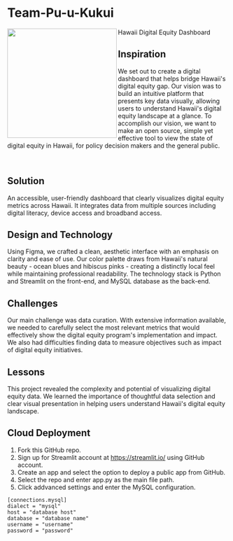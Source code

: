 # Team-Pu-u-Kukui

<img align="left" width="250" src="https://raw.githubusercontent.com/datjandra/Team-Pu-u-Kukui/refs/heads/main/logo.png">
Hawaii Digital Equity Dashboard

<div id="toc">
  <ul align="left" style="list-style: none">
    <summary>
      <h2>Inspiration</h2>
    </summary>
  </ul>
</div>

We set out to create a digital dashboard that helps bridge Hawaii's digital equity gap. Our vision was to build an intuitive platform that presents key data visually, allowing users to understand Hawaii's digital equity landscape at a glance. To accomplish our vision, we want to make an open source, simple yet effective tool to view the state of digital equity in Hawaii, for policy decision makers and the general public.

<br/>

## Solution

An accessible, user-friendly dashboard that clearly visualizes digital equity metrics across Hawaii. It integrates data from multiple sources including digital literacy, device access and broadband access.

## Design and Technology

Using Figma, we crafted a clean, aesthetic interface with an emphasis on clarity and ease of use. Our color palette draws from Hawaii's natural beauty - ocean blues and hibiscus pinks - creating a distinctly local feel while maintaining professional readability. The technology stack is Python and Streamlit on the front-end, and MySQL database as the back-end.

## Challenges

Our main challenge was data curation. With extensive information available, we needed to carefully select the most relevant metrics that would effectively show the digital equity program's implementation and impact. We also had difficulties finding data to measure objectives such as impact of digital equity initiatives.

## Lessons

This project revealed the complexity and potential of visualizing digital equity data. We learned the importance of thoughtful data selection and clear visual presentation in helping users understand Hawaii's digital equity landscape.

## Cloud Deployment
1. Fork this GitHub repo.
2. Sign up for Streamlit account at https://streamlit.io/ using GitHub account.
3. Create an app and select the option to deploy a public app from GitHub.
4. Select the repo and enter app.py as the main file path.
5. Click addvanced settings and enter the MySQL configuration.
```
[connections.mysql]
dialect = "mysql"
host = "database host"
database = "database name"
username = "username"
password = "password"
```
